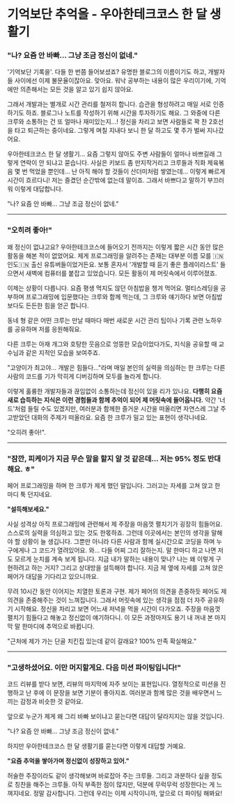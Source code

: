 # 기억보단 추억을 - 우아한테크코스 한 달 생활기

### "나? 요즘 안 바빠... 그냥 조금 정신이 없네."
'기억보단 기록을'. 다들 한 번쯤 들어보셨죠? 
유명한 블로그의 이름이기도 하고, 개발자들 사이에선 이제 불문율이잖아요. 
맞아요. 워낙 공부하는 내용이 많은 우리이기에, 기억에만 의존해서는 모든 것을 알고 있기 쉽지 않아요.

그래서 개발과는 별개로 시간 관리를 철저히 합니다. 
습관을 형성하려고 매일 서로 인증하기도 하죠. 
블로그나 노트를 작성하기 위해 시간을 투자하기도 해요. 
그 와중에 다른 크루와 소통하는 건 또 얼마나 재미있는지...! 
정신을 차리고 보면 사람들로 꽉 찬 2호선을 타고 퇴근하는 중이네요. 그렇게 며칠 지내다 보니 한 달 하고도 몇 주가 벌써 지나갔어요.

우아한테크코스 한 달 생활기... 
요즘 그렇지 않아도 주변 사람들이 얼마나 바쁘길래 그렇게 연락이 안 되냐고 묻습니다. 
사실은 키보드 좀 만지작거리고 크루들과 직화 제육볶음 몇 번 먹었을 뿐인데... 
난 아직 해야 할 것들이 산더미처럼 쌓였는데... 
이렇게 빠르게 시간이 흐르다니! 저는 즐겼던 순간밖에 없는데 말이죠.
그래서 바쁘다고 말하기 부끄러워 이렇게 대답합니다.

"나? 요즘 안 바빠... 그냥 조금 정신이 없네."

---

### "오히려 좋아!"
왜 정신이 없냐고요? 
우아한테크코스에 들어오기 전까지는 이렇게 짧은 시간 동안 많은 활동을 해본 적이 없었어요. 
제게 프로그래밍을 알려주는 존재는 대부분 이름 모를 🇮🇳인도🇮🇳 출신 유튜버들이었거든요. 
보통 혼자서 '개발할 때 듣기 좋은 플레이리스트' 들으면서 새벽에 컴퓨터를 붙잡고 있었습니다. 
모든 활동이 제 머릿속에서 이루어졌죠.

이제는 상황이 다릅니다. 
요즘 평생 먹지도 않던 아침밥을 챙겨 먹어요. 
멀티스레딩을 공부하며 프로그래밍에 입문했다는 크루와 함께 먹는데, 그 크루와 얘기하다 보면 아침밥보다도 든든한 힘을 얻곤 합니다.

동네 형 같은 어떤 크루는 만날 때마다 매번 새로운 시간 관리 팁이나 기록 관련 노하우를 공유하며 저를 응원해줘요.

다른 크루는 아재 개그와 호탕한 웃음으로 엉뚱한 모습이었다가도, 지식을 공유할 때 교수님과 같은 지적인 모습을 보여주죠.

"고양이가 최고야... 개발은 힘들다..."라며 매일 본인의 실력을 의심하는 한 크루는 다른 사람의 코드를 기가 막히게 디버깅하며 모두를 놀라게 합니다.

이렇게 훌륭한 개발자들과 끊임없이 소통하는데 정신이 있을 리가 있나요. 
**다행히 요즘 새로 습득하는 지식은 이런 경험들과 함께 추억이 되어 제 머릿속에 들어옵니다.**
약간 '너드'처럼 들릴 수도 있겠지만, 여러분과 함께한 즐거운 시간을 떠올리면 자연스레 그날 주고받았던 대화의 주제가 떠올라요. 
요즘 한 크루가 밀고 있는 표현이 생각나네요.

 "오히려 좋아!".

---

### "잠깐, 피케이가 지금 무슨 말을 할지 알 것 같은데... 저는 95% 정도 반대해요. ㅎ"
페어 프로그래밍을 하며 한 크루가 제게 했던 말입니다. 
그러고는 자세를 고쳐 앉고 한 마디 툭 던지네요.

**"설득해보세요."**

사실 성격상 아직 프로그래밍에 관련해서 제 주장을 마음껏 펼치기가 굉장히 힘들어요. 
스스로의 실력을 의심하고 있는 것도 한몫하죠. 
그런데 이곳에서는 본인의 생각을 말해야 할 상황이 늘 생깁니다. 
그뿐만 아니라 다른 사람과 함께 실시간으로 코딩을 하며 누구에게나 그 코드가 열려있어요. 
와... 다들 어찌 그리 잘하는지. 말 한마디 하고 나면 저도 모르게 눈치를 계속 보게 됩니다. 
지금 내가 말하는 내용이 맞나? 나는 왜 이렇게 구현하려고 하는 거지? 그리고 상대방을 설득해야 합니다. 
지금 제 옆에 자세를 고쳐 앉은 페어가 대답을 기다리고 있으니까요.

무려 10시간 동안 이어지는 치열한 토론과 구현. 
제가 페어의 의견을 존중하듯 페어도 제 의견을 존중해주는 것이 느껴집니다. 
그래서 머릿속에 있는 생각을 점점 더 자주 공유하기 시작해요. 
정신을 차리고 보면 어느새 저녁을 먹을 시간이 다가오죠. 주장을 마음껏 펼치기 힘들다고 해놓고 정신없이 얘기하다니. 
이 모든 과정마저도 용기 내 꺼내 본 마지막 말 한마디에 추억으로 바뀝니다.

"근처에 제가 가는 단골 치킨집 있는데 같이 갈래요? 100% 만족 확실해요."

---

### "고생하셨어요. 이만 머지할게요. 다음 미션 파이팅입니다!"
코드 리뷰를 받다 보면, 리뷰의 마지막에 자주 보이는 표현입니다. 
열정적으로 미션을 진행하고 난 후에 이 문장을 보면 기분이 좋아지죠. 
여러분과 함께 많은 것을 배우면서 느끼는 감정과 비슷한 것 같아요. 

앞으로 누군가 제게 왜 그리 바빠 보이냐고 묻는다면 대답이 달라지지는 않을 것입니다.

"나? 요즘 안 바빠... 그냥 조금 정신이 없네."

하지만 우아한테크코스 한 달 생활기를 묻는다면 이렇게 대답할 거예요.

**"요즘 추억을 쌓아가며 정신없이 성장하고 있어."**

허술한 주장이라도 같이 생각해보며 바로잡아 주는 크루들. 그리고 과분하다 싶을 정도로 칭찬을 해주는 크루들. 
아직 부족한 점이 많지만, 덕분에 무럭무럭 성장한다는 게 느껴지네요. 정말 감사합니다. 
그런데 우리는 이제 시작이니까, 앞으로 더 파이팅 해봐요!
